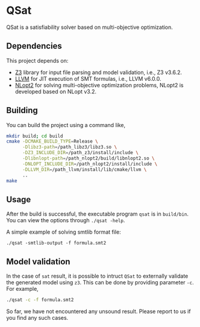 # QSat
QSat is a satisfiability solver based on multi-objective optimization.

## Dependencies

This project depends on:

- [Z3] library for input file parsing and model validation, i.e., Z3 v3.6.2.
- [LLVM] for JIT execution of SMT formulas, i.e., LLVM v6.0.0.
- [NLopt2] for solving multi-objective optimization problems, NLopt2 is developed based on NLopt v3.2.

## Building 

You can build the project using a command like,

```bash
mkdir build; cd build
cmake -DCMAKE_BUILD_TYPE=Release \
      -Dlibz3-path=/path_libz3/libz3.so \
      -DZ3_INCLUDE_DIR=/path_z3/install/include \
      -Dlibnlopt-path=/path_nlopt2/build/libnlopt2.so \
      -DNLOPT_INCLUDE_DIR=/path_nlopt2/install/include \
      -DLLVM_DIR=/path_llvm/install/lib/cmake/llvm \
      ..
make
```

## Usage
After the build is successful, the executable program `qsat` is in `build/bin`. You can view the options through `./qsat -help`.

A simple example of solving smtlib format file:

```
./qsat -smtlib-output -f formula.smt2
```

## Model validation

In the case of `sat` result, it is possible to intruct `QSat` to externally validate the 
generated model using `z3`. This can be done by providing parameter `-c`. For example,

```bash
./qsat -c -f formula.smt2
```

So far, we have not encountered any unsound result. Please report to us if you 
find any such cases.


  [Z3]: <https://github.com/Z3Prover/z3>
  [LLVM]: <http://llvm.org/>
  [NLopt2]: <https://github.com/busyxu/nlopt2>
